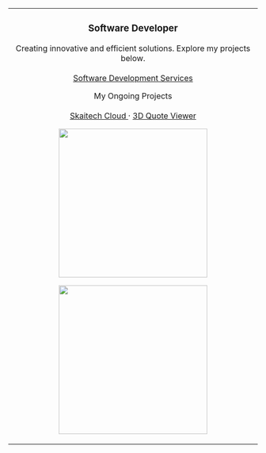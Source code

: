 <meta property="og:url" content="https://al.linkedin.com/in/inerttila" />
<meta name="copyright" content="Inert Tila" />
<meta name="author" content="Inert Tila" />

<table align="center" border="0" cellpadding="0" cellspacing="0">
  <tr>
    <td align="center" ">

  <div align="center">
        <h3 align="center">Software Developer</h3>

  <p align="center">
          Creating innovative and efficient solutions. Explore my projects below.
          <br />
          <br />
          <a href="https://inert.netlify.app/"> Software Development Services </a>
        </p>
      </div>

  <p align="center">
        My Ongoing Projects
        <br />
        <br />
        <a href="https://cloud.skaitech.al/login/"> Skaitech Cloud </a>
        ·
        <a href="https://cloud.skaitech.al/3dquoteviewer"> 3D Quote Viewer </a>
      </p>

  <p align="center">
        <a href="https://skillicons.dev">
          <img src="https://skillicons.dev/icons?i=py,js,docker,django,linux,bootstrap,c,cpp" width="300" />
        </a>
      </p>

  <p align="center">
        <a href="https://skillicons.dev">
          <img src="https://skillicons.dev/icons?i=wordpress,vue,css,github,html,mysql,nextjs,react,ts,vscode" width="300" />
        </a>
      </p>

  </td>
  </tr>
</table>
